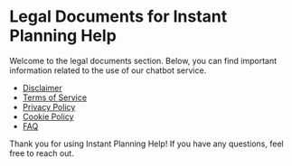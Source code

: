 # Legal Documents for Instant Planning Help

Welcome to the legal documents section. Below, you can find important information related to the use of our chatbot service.

- [Disclaimer](disclaimer.md)
- [Terms of Service](terms-of-service.md)
- [Privacy Policy](privacy-policy.md)
- [Cookie Policy](cookie-policy.md)
- [FAQ](FAQ.md)

Thank you for using Instant Planning Help! If you have any questions, feel free to reach out.
